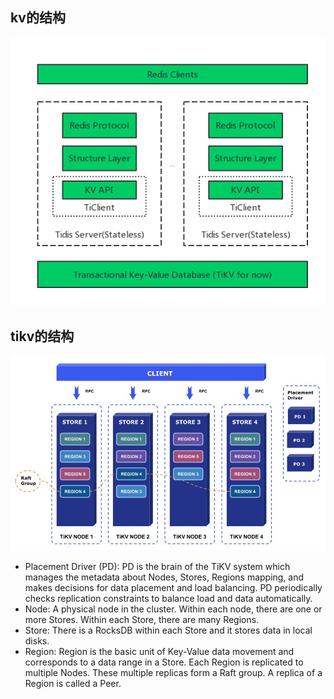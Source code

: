 ## kv的结构
![kvstructure](./images/tidis-arch.png)





## tikv的结构
![kvstructure](./images/tikv.png)

+ Placement Driver (PD): PD is the brain of the TiKV system which manages the metadata about Nodes, Stores, Regions mapping, and makes decisions for data placement and load balancing. PD periodically checks replication constraints to balance load and data automatically.
+ Node: A physical node in the cluster. Within each node, there are one or more Stores. Within each Store, there are many Regions.
+ Store: There is a RocksDB within each Store and it stores data in local disks.
+ Region: Region is the basic unit of Key-Value data movement and corresponds to a data range in a Store. Each Region is replicated to multiple Nodes. These multiple replicas form a Raft group. A replica of a Region is called a Peer.
